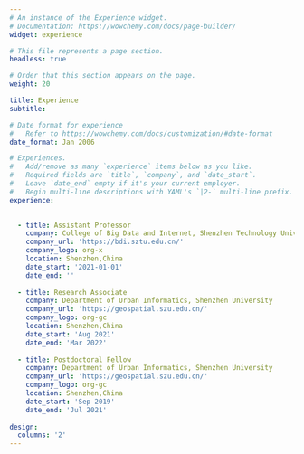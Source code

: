 ```yaml
---
# An instance of the Experience widget.
# Documentation: https://wowchemy.com/docs/page-builder/
widget: experience

# This file represents a page section.
headless: true

# Order that this section appears on the page.
weight: 20

title: Experience
subtitle:

# Date format for experience
#   Refer to https://wowchemy.com/docs/customization/#date-format
date_format: Jan 2006

# Experiences.
#   Add/remove as many `experience` items below as you like.
#   Required fields are `title`, `company`, and `date_start`.
#   Leave `date_end` empty if it's your current employer.
#   Begin multi-line descriptions with YAML's `|2-` multi-line prefix.
experience:

        
  - title: Assistant Professor
    company: College of Big Data and Internet, Shenzhen Technology University
    company_url: 'https://bdi.sztu.edu.cn/'
    company_logo: org-x
    location: Shenzhen,China
    date_start: '2021-01-01'
	date_end: ''
	
  - title: Research Associate
    company: Department of Urban Informatics, Shenzhen University
    company_url: 'https://geospatial.szu.edu.cn/'
    company_logo: org-gc
    location: Shenzhen,China
    date_start: 'Aug 2021'
    date_end: 'Mar 2022'
	
  - title: Postdoctoral Fellow
    company: Department of Urban Informatics, Shenzhen University
    company_url: 'https://geospatial.szu.edu.cn/'
    company_logo: org-gc
    location: Shenzhen,China
    date_start: 'Sep 2019'
    date_end: 'Jul 2021'
	
design:
  columns: '2'
---
```

